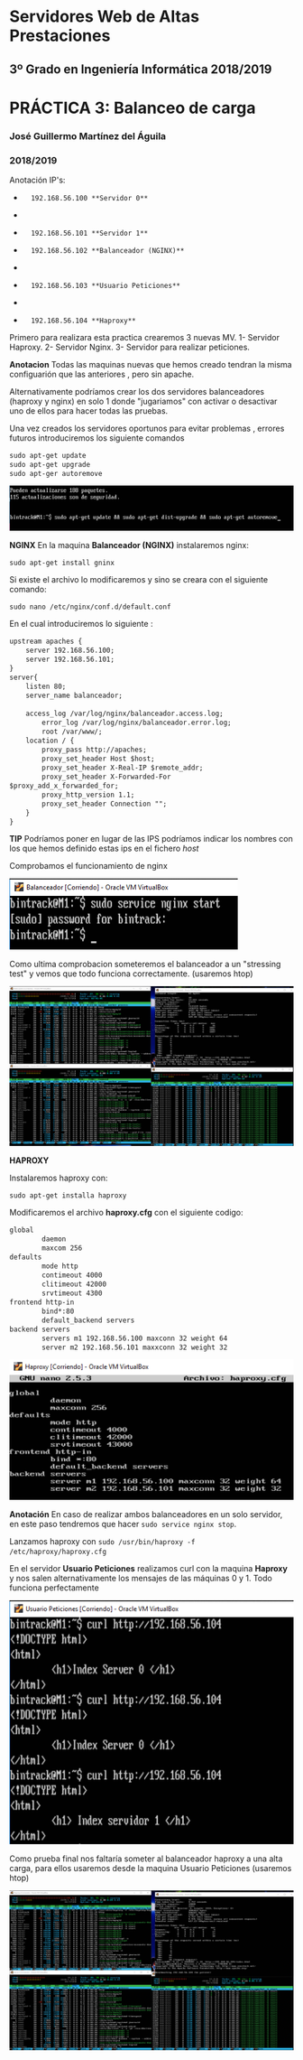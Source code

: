 Servidores Web de Altas Prestaciones
====================================
3º Grado en Ingeniería Informática 2018/2019
--------------------------------------------


# PRÁCTICA 3: Balanceo de carga
### José Guillermo Martínez del Águila
### 2018/2019


Anotación IP's:
-       192.168.56.100 **Servidor 0**
-       
-       192.168.56.101 **Servidor 1**
  
-       192.168.56.102 **Balanceador (NGINX)**
-       
-       192.168.56.103 **Usuario Peticiones**
-       
-       192.168.56.104 **Haproxy**
  
Primero para realizara esta practica crearemos 3 nuevas MV.
        1- Servidor Haproxy. 
        2- Servidor Nginx.
        3- Servidor para realizar peticiones.

**Anotacion** Todas las maquinas nuevas que hemos creado tendran la misma configuarión que las anteriores , pero sin apache.

Alternativamente podríamos crear los dos servidores balanceadores (haproxy y nginx) en solo 1 donde "jugariamos" con activar o desactivar uno de ellos para hacer todas las pruebas.

Una vez creados los servidores oportunos para evitar problemas , errores futuros introduciremos los siguiente comandos

```
sudo apt-get update
sudo apt-get upgrade
sudo apt-ger autoremove
```

![Preparación](https://github.com/BinTRack/SWAP-/blob/master/Practica%203/Preparacion%20maquina%203.PNG)

**NGINX**
En la maquina **Balanceador (NGINX)** instalaremos nginx:

```
sudo apt-get install gninx
```

Si existe el archivo lo modificaremos y sino se creara con el siguiente comando:
```
sudo nano /etc/nginx/conf.d/default.conf
```
En el cual introduciremos lo siguiente :
```
upstream apaches {
	server 192.168.56.100;
	server 192.168.56.101;
}
server{
	listen 80;
	server_name balanceador;

	access_log /var/log/nginx/balanceador.access.log;
        error_log /var/log/nginx/balanceador.error.log; 
        root /var/www/;
	location / {
		proxy_pass http://apaches;
		proxy_set_header Host $host;
		proxy_set_header X-Real-IP $remote_addr;
		proxy_set_header X-Forwarded-For 	$proxy_add_x_forwarded_for;
		proxy_http_version 1.1;
		proxy_set_header Connection "";
	}
}

```
**TIP** Podríamos poner en lugar de las IPS  podríamos indicar los nombres con los que hemos definido estas ips en el fichero *host*

Comprobamos el funcionamiento de nginx


![TestNginx](https://github.com/BinTRack/SWAP-/blob/master/Practica%203/Test%20nginx.PNG)

Como ultima comprobacion someteremos el balanceador a un "stressing test" y vemos que todo funciona correctamente. (usaremos htop) 

![GNINX](https://github.com/BinTRack/SWAP-/blob/master/Practica%203/Gninx.png)

**HAPROXY**

Instalaremos haproxy con:

```
sudo apt-get installa haproxy
```

Modificaremos el archivo **haproxy.cfg** con el siguiente codigo:

```
global
        daemon
        maxcom 256
defaults
        mode http
        contimeout 4000
        clitimeout 42000
        srvtimeout 4300
frontend http-in
        bind*:80
        default_backend servers
backend servers
        servers m1 192.168.56.100 maxconn 32 weight 64
        server m2 192.168.56.101 maxxconn 32 weight 32

```

![haproxy.cfg](https://github.com/BinTRack/SWAP-/blob/master/Practica%203/haproxy.cfg.PNG)

**Anotación** En caso de realizar ambos balanceadores en un solo servidor, en este paso tendremos que hacer `sudo service nginx stop`.

Lanzamos haproxy con `sudo /usr/bin/haproxy -f /etc/haproxy/haproxy.cfg`

En el servidor **Usuario Peticiones** realizamos curl con la maquina **Haproxy** y nos salen alternativamente  los mensajes de las máquinas 0 y 1. Todo funciona perfectamente

 ![FuncionaHaproxy](https://github.com/BinTRack/SWAP-/blob/master/Practica%203/Funciona%20Haproxy.PNG)

Como prueba final nos faltaría someter al balanceador haproxy a una alta carga, para ellos usaremos desde la maquina Usuario Peticiones  (usaremos htop)

![haproxy](https://github.com/BinTRack/SWAP-/blob/master/Practica%203/haproxy.png)




 